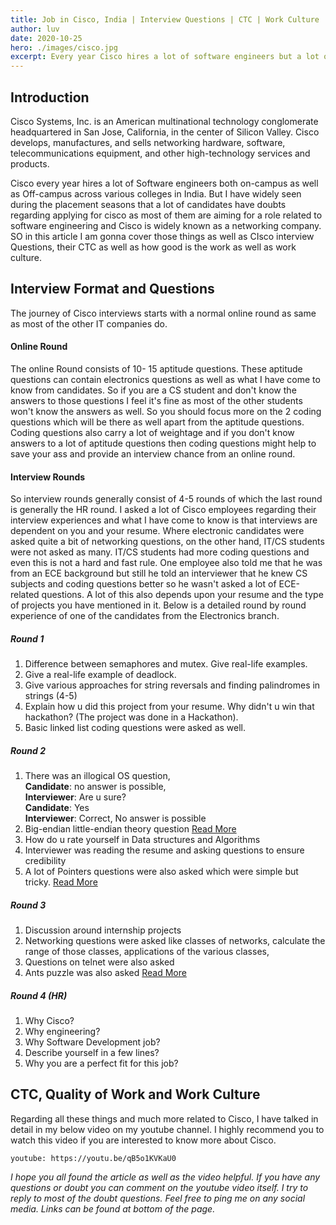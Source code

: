 ```yaml
---
title: Job in Cisco, India | Interview Questions | CTC | Work Culture | Off-Campus
author: luv
date: 2020-10-25
hero: ./images/cisco.jpg
excerpt: Every year Cisco hires a lot of software engineers but a lot of students have a doubt about applying for Cisco due to it being a networking company.
---
```


## Introduction

Cisco Systems, Inc. is an American multinational technology conglomerate headquartered in San Jose, California, in the center of Silicon Valley. Cisco develops, manufactures, and sells networking hardware, software, telecommunications equipment, and other high-technology services and products.

Cisco every year hires a lot of Software engineers both on-campus as well as Off-campus across various colleges in India. But I have widely seen during the placement seasons that a lot of candidates have doubts regarding applying for cisco as most of them are aiming for a role related to software engineering and Cisco is widely known as a networking company. SO in this article I am gonna cover those things as well as CIsco interview Questions, their CTC as well as how good is the work as well as work culture.

## Interview Format and Questions

The journey of Cisco interviews starts with a normal online round as same as most of the other IT companies do.

#### Online Round

The online Round consists of 10- 15 aptitude questions. These aptitude questions can contain electronics questions as well as what I have come to know from candidates. So if you are a CS student and don't know the answers to those questions I feel it's fine as most of the other students won't know the answers as well. So you should focus more on the 2 coding questions which will be there as well apart from the aptitude questions.
Coding questions also carry a lot of weightage and if you don't know answers to a lot of aptitude questions then coding questions might help to save your ass and provide an interview chance from an online round.

#### Interview Rounds

So interview rounds generally consist of 4-5 rounds of which the last round is generally the HR round. I asked a lot of Cisco employees regarding their interview experiences and what I have come to know is that interviews are dependent on you and your resume. Where electronic candidates were asked quite a bit of networking questions, on the other hand, IT/CS students were not asked as many. IT/CS students had more coding questions and even this is not a hard and fast rule. One employee also told me that he was from an ECE background but still he told an interviewer that he knew CS subjects and coding questions better so he wasn't asked a lot of ECE-related questions. A lot of this also depends upon your resume and the type of projects you have mentioned in it. Below is a detailed round by round experience of one of the candidates from the Electronics branch.

##### Round 1

1. Difference between semaphores and mutex. Give real-life examples.
2. Give a real-life example of deadlock.
3. Give various approaches for string reversals and finding palindromes in strings (4-5)
4. Explain how u did this project from your resume. Why didn't u win that hackathon? (The project was done in a Hackathon).
5. Basic linked list coding questions were asked as well.

##### Round 2

1. There was an illogical OS question, <br/>
   **Candidate**: no answer is possible, <br/>
   **Interviewer**: Are u sure? <br />
   **Candidate**: Yes <br/>
   **Interviewer**: Correct, No answer is possible
2. Big-endian little-endian theory question [ Read More ](https://www.geeksforgeeks.org/little-and-big-endian-mystery/ "GFG article")
3. How do u rate yourself in Data structures and Algorithms
4. Interviewer was reading the resume and asking questions to ensure credibility
5. A lot of Pointers questions were also asked which were simple but tricky. [ Read More ](https://www.geeksforgeeks.org/c-language-2-gq/advanced-pointer-c-gq/ "GFG article")

##### Round 3

1. Discussion around internship projects
2. Networking questions were asked like classes of networks, calculate the range of those classes, applications of the various classes,
3. Questions on telnet were also asked
4. Ants puzzle was also asked [ Read More ](https://www.geeksforgeeks.org/puzzle-21-3-ants-and-triangle/ "GFG article")

##### Round 4 (HR)

1. Why Cisco?
2. Why engineering?
3. Why Software Development job?
4. Describe yourself in a few lines?
5. Why you are a perfect fit for this job?

## CTC, Quality of Work and Work Culture

Regarding all these things and much more related to Cisco, I have talked in detail in my below video on my youtube channel. I highly recommend you to watch this video if you are interested to know more about Cisco.

`youtube: https://youtu.be/qB5o1KVKaU0`

_I hope you all found the article as well as the video helpful. If you have any questions or doubt you can comment on the youtube video itself. I try to reply to most of the doubt questions. Feel free to ping me on any social media. Links can be found at bottom of the page._
